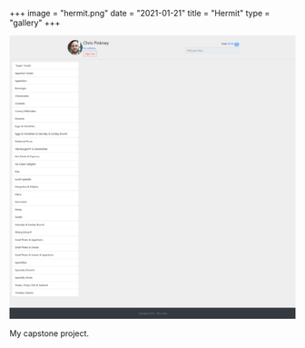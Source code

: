 +++
image = "hermit.png"
date = "2021-01-21"
title = "Hermit"
type = "gallery"
+++

![](hermit.png)

My capstone project.